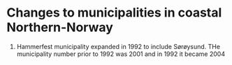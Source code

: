 # Changes to municipalities in coastal Northern-Norway

1. Hammerfest municipality expanded in 1992 to include Sørøysund. THe municipality number prior to 1992 was 2001 and in 1992 it became 2004